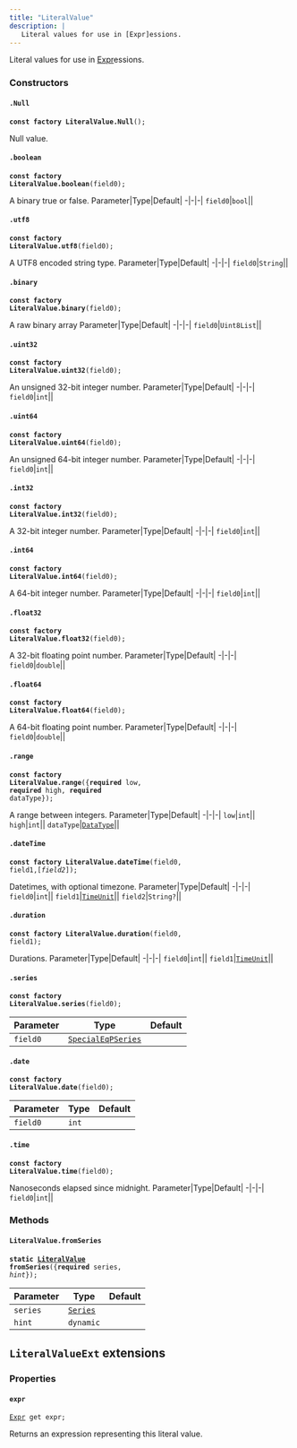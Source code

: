 ```yaml
---
title: "LiteralValue"
description: |
   Literal values for use in [Expr]essions.
---
```

 Literal values for use in [Expr]essions.

### Constructors
#### `.Null`
<code><strong>const factory LiteralValue.Null</strong>();</code>

 Null value.
#### `.boolean`
<code><strong>const factory LiteralValue.boolean</strong>(field0);</code>

 A binary true or false.
Parameter|Type|Default|
-|-|-|
`field0`|<code>bool</code>||
#### `.utf8`
<code><strong>const factory LiteralValue.utf8</strong>(field0);</code>

 A UTF8 encoded string type.
Parameter|Type|Default|
-|-|-|
`field0`|<code>String</code>||
#### `.binary`
<code><strong>const factory LiteralValue.binary</strong>(field0);</code>

 A raw binary array
Parameter|Type|Default|
-|-|-|
`field0`|<code>Uint8List</code>||
#### `.uint32`
<code><strong>const factory LiteralValue.uint32</strong>(field0);</code>

 An unsigned 32-bit integer number.
Parameter|Type|Default|
-|-|-|
`field0`|<code>int</code>||
#### `.uint64`
<code><strong>const factory LiteralValue.uint64</strong>(field0);</code>

 An unsigned 64-bit integer number.
Parameter|Type|Default|
-|-|-|
`field0`|<code>int</code>||
#### `.int32`
<code><strong>const factory LiteralValue.int32</strong>(field0);</code>

 A 32-bit integer number.
Parameter|Type|Default|
-|-|-|
`field0`|<code>int</code>||
#### `.int64`
<code><strong>const factory LiteralValue.int64</strong>(field0);</code>

 A 64-bit integer number.
Parameter|Type|Default|
-|-|-|
`field0`|<code>int</code>||
#### `.float32`
<code><strong>const factory LiteralValue.float32</strong>(field0);</code>

 A 32-bit floating point number.
Parameter|Type|Default|
-|-|-|
`field0`|<code>double</code>||
#### `.float64`
<code><strong>const factory LiteralValue.float64</strong>(field0);</code>

 A 64-bit floating point number.
Parameter|Type|Default|
-|-|-|
`field0`|<code>double</code>||
#### `.range`
<code><strong>const factory LiteralValue.range</strong>({<strong>required</strong> low, <strong>required</strong> high, <strong>required</strong> dataType});</code>

 A range between integers.
Parameter|Type|Default|
-|-|-|
`low`|<code>int</code>||
`high`|<code>int</code>||
`dataType`|<code>[DataType]</code>||
#### `.dateTime`
<code><strong>const factory LiteralValue.dateTime</strong>(field0, field1,[<i>field2</i>]);</code>

 Datetimes, with optional timezone.
Parameter|Type|Default|
-|-|-|
`field0`|<code>int</code>||
`field1`|<code>[TimeUnit]</code>||
`field2`|<code>String?</code>||
#### `.duration`
<code><strong>const factory LiteralValue.duration</strong>(field0, field1);</code>

 Durations.
Parameter|Type|Default|
-|-|-|
`field0`|<code>int</code>||
`field1`|<code>[TimeUnit]</code>||
#### `.series`
<code><strong>const factory LiteralValue.series</strong>(field0);</code>


Parameter|Type|Default|
-|-|-|
`field0`|<code>[SpecialEqPSeries]</code>||
#### `.date`
<code><strong>const factory LiteralValue.date</strong>(field0);</code>


Parameter|Type|Default|
-|-|-|
`field0`|<code>int</code>||
#### `.time`
<code><strong>const factory LiteralValue.time</strong>(field0);</code>

 Nanoseconds elapsed since midnight.
Parameter|Type|Default|
-|-|-|
`field0`|<code>int</code>||
### Methods
#### `LiteralValue.fromSeries`
<code><strong>static [LiteralValue] fromSeries</strong>({<strong>required</strong> series, <i>hint</i>});</code>


Parameter|Type|Default|
-|-|-|
`series`|<code>[Series]</code>||
`hint`|<code>dynamic</code>||

## `LiteralValueExt` extensions
### Properties
#### `expr`
<code>[Expr] get expr;</code>

 Returns an expression representing this literal value.

[DataType]: /reference/classes/datatype
[TimeUnit]: /reference/enums/timeunit
[SpecialEqPSeries]: /reference/classes/specialeqpseries
[LiteralValue]: /reference/classes/literalvalue
[Series]: /reference/classes/series
[dynamic]: #
[Expr]: /reference/classes/expr